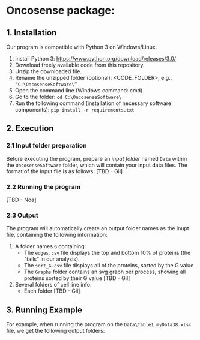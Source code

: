 # Oncosense package:

## 1. Installation ##
Our program is compatible with Python 3 on Windows/Linux.
1. Install Python 3: https://www.python.org/download/releases/3.0/ 
2. Download freely available code from this repository.
3. Unzip the downloaded file. 
4. Rename the unzipped folder (optional): <CODE_FOLDER>, e.g., `“C:\OncosenseSoftware\”`
5. Open the command line (Windows command: cmd) 
6. Go to the folder: `cd C:\OncosenseSoftware\`
7. Run the following command (installation of necessary software components):
`pip install -r requirements.txt`

## 2. Execution ##
### 2.1 Input folder preparation
Before executing the program, prepare an _input folder_ named `Data` within the `OncosenseSoftware` folder, which will contain 
your input data files.
The format of the input file is as follows: [TBD - Gil]
### 2.2 Running the program
[TBD - Noa]

### 2.3 Output
The program will automatically create an output folder names as the inupt file, containing the following information:
1. A folder names `G` containing:
   * The `edges.csv` file displays the top and bottom 10% of proteins (the "tails" in our analysis).
   * The `sort_G.csv` file displays all of the proteins, sorted by the G value
   * The `Graphs` folder contains an svg graph per process, showing all proteins sorted by their G value [TBD - Gil]
2. Several folders of cell line info:
   * Each folder [TBD - Gil]

## 3. Running Example ##
For example, when running the program on the `Data\Table1_myData38.xlsx` file, we get the following output folders:

